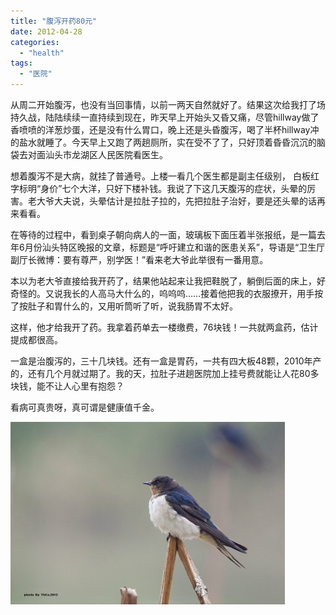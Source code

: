 ```yaml
---
title: "腹泻开药80元"
date: 2012-04-28
categories: 
  - "health"
tags: 
  - "医院"
---
```


从周二开始腹泻，也没有当回事情，以前一两天自然就好了。结果这次给我打了场持久战，陆陆续续一直持续到现在，昨天早上开始头又昏又痛，尽管hillway做了香喷喷的洋葱炒蛋，还是没有什么胃口，晚上还是头昏腹泻，喝了半杯hillway冲的盐水就睡了。今天早上又跑了两趟厕所，实在受不了了，只好顶着昏昏沉沉的脑袋去对面汕头市龙湖区人民医院看医生。

想着腹泻不是大病，就挂了普通号。上楼一看几个医生都是副主任级别， 白板红字标明“身价”七个大洋，只好下楼补钱。我说了下这几天腹泻的症状，头晕的厉害。老大爷大夫说，头晕估计是拉肚子拉的，先把拉肚子治好，要是还头晕的话再来看看。

在等待的过程中，看到桌子朝向病人的一面，玻璃板下面压着半张报纸，是一篇去年6月份汕头特区晚报的文章，标题是“呼吁建立和谐的医患关系”，导语是“卫生厅副厅长微博：要有尊严，别学医！”看来老大爷此举很有一番用意。

本以为老大爷直接给我开药了，结果他站起来让我把鞋脱了，躺倒后面的床上，好奇怪的。又说我长的人高马大什么的，呜呜呜……接着他把我的衣服撩开，用手按了按肚子和胃什么的，又用听筒听了听，说我肠胃不太好。

这样，他才给我开了药。我拿着药单去一楼缴费，76块钱！一共就两盒药，估计提成都很高。

一盒是治腹泻的，三十几块钱。还有一盒是胃药，一共有四大板48颗，2010年产的，还有几个月就过期了。我的天，拉肚子进趟医院加上挂号费就能让人花80多块钱，能不让人心里有抱怨？

看病可真贵呀，真可谓是健康值千金。

![鸟](images/6859183284_d09a98890c_z.jpg)
